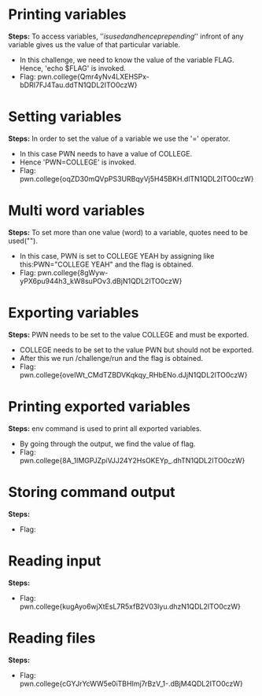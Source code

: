 # Printing variables
**Steps:** To access variables, '$' is used and henceprepending '$' infront of any variable gives us the value of that particular variable.
- In this challenge, we need to know the value of the variable FLAG. Hence, 'echo $FLAG' is invoked.
- Flag: pwn.college{Qmr4yNv4LXEHSPx-bDRI7FJ4Tau.ddTN1QDL2ITO0czW}
# Setting variables
**Steps:** In order to set the value of a variable we use the '=' operator.
- In this case PWN needs to have a value of COLLEGE.
- Hence 'PWN=COLLEGE' is invoked.
- Flag: pwn.college{oqZD30mQVpPS3URBqyVj5H45BKH.dlTN1QDL2ITO0czW}
# Multi word variables
**Steps:** To set more than one value (word) to a variable, quotes need to be used("").
- In this case, PWN is set to COLLEGE YEAH by assigning like this:PWN="COLLEGE YEAH" and the flag is obtained. 
- Flag: pwn.college{8gWyw-yPX6pu944h3_kW8suPOv3.dBjN1QDL2ITO0czW}
# Exporting variables
**Steps:** PWN needs to be set to the value COLLEGE and must be exported.
- COLLEGE needs to be set to the value PWN but should not be exported.
- After this we run /challenge/run and the flag is obtained.
- Flag: pwn.college{oveIWt_CMdTZBDVKqkqy_RHbENo.dJjN1QDL2ITO0czW}
# Printing exported variables
**Steps:** env command is used to print all exported variables.
- By going through the output, we find the value of flag.
- Flag: pwn.college{8A_1lMGPJZpiVJJ24Y2HsOKEYp_.dhTN1QDL2ITO0czW}
# Storing command output
**Steps:** 
- Flag:
# Reading input
**Steps:** 
- Flag: pwn.college{kugAyo6wjXtEsL7R5xfB2V03lyu.dhzN1QDL2ITO0czW}
# Reading files
**Steps:** 
- Flag: pwn.college{cGYJrYcWW5e0iTBHImj7rBzV_1-.dBjM4QDL2ITO0czW} 
